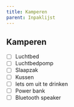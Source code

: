 ```yaml
---
title: Kamperen
parent: Inpaklijst
---
```

## Kamperen


- [ ] Luchtbed
- [ ] Luchtbedpomp
- [ ] Slaapzak
- [ ] Kussen
- [ ] Iets om uit te drinken
- [ ] Power bank
- [ ] Bluetooth speaker
